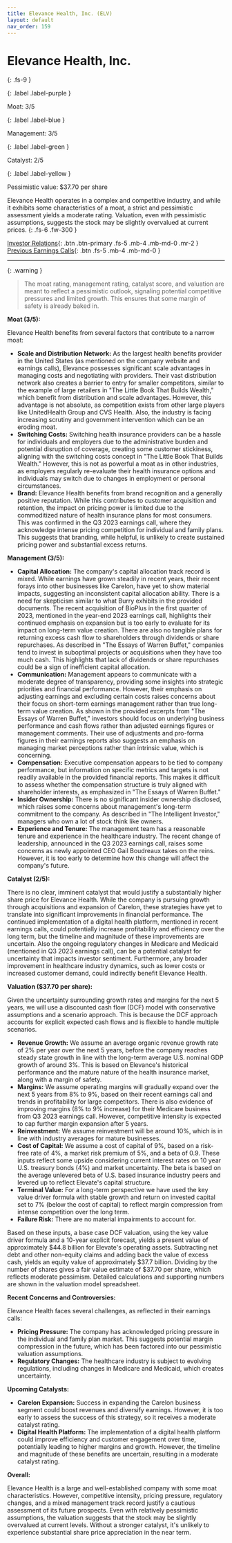 ```yaml
---
title: Elevance Health, Inc. (ELV)
layout: default
nav_order: 159
---
```


# Elevance Health, Inc.
{: .fs-9 }

{: .label .label-purple }

Moat: 3/5

{: .label .label-blue }

Management: 3/5

{: .label .label-green }

Catalyst: 2/5

{: .label .label-yellow }

Pessimistic value: $37.70 per share

Elevance Health operates in a complex and competitive industry, and while it exhibits some characteristics of a moat, a strict and pessimistic assessment yields a moderate rating.  Valuation, even with pessimistic assumptions, suggests the stock may be slightly overvalued at current prices.
{: .fs-6 .fw-300 }

[Investor Relations](https://www.google.com/search?q=ELV+investor+relations){: .btn .btn-primary .fs-5 .mb-4 .mb-md-0 .mr-2 }
[Previous Earnings Calls](https://discountingcashflows.com/company/ELV/transcripts/){: .btn .fs-5 .mb-4 .mb-md-0 }

---

{: .warning } 
>The moat rating, management rating, catalyst score, and valuation are meant to reflect a pessimistic outlook, signaling potential competitive pressures and limited growth. This ensures that some margin of safety is already baked in.


**Moat (3/5):**

Elevance Health benefits from several factors that contribute to a narrow moat:

* **Scale and Distribution Network:**  As the largest health benefits provider in the United States (as mentioned on the company website and earnings calls), Elevance possesses significant scale advantages in managing costs and negotiating with providers.  Their vast distribution network also creates a barrier to entry for smaller competitors, similar to the example of large retailers in "The Little Book That Builds Wealth," which benefit from distribution and scale advantages.  However, this advantage is not absolute, as competition exists from other large players like UnitedHealth Group and CVS Health. Also, the industry is facing increasing scrutiny and government intervention which can be an eroding moat.
* **Switching Costs:**  Switching health insurance providers can be a hassle for individuals and employers due to the administrative burden and potential disruption of coverage, creating some customer stickiness, aligning with the switching costs concept in "The Little Book That Builds Wealth."  However, this is not as powerful a moat as in other industries, as employers regularly re-evaluate their health insurance options and individuals may switch due to changes in employment or personal circumstances.
* **Brand:** Elevance Health benefits from brand recognition and a generally positive reputation. While this contributes to customer acquisition and retention, the impact on pricing power is limited due to the commoditized nature of health insurance plans for most consumers. This was confirmed in the Q3 2023 earnings call, where they acknowledge intense pricing competition for individual and family plans.  This suggests that branding, while helpful, is unlikely to create sustained pricing power and substantial excess returns.

**Management (3/5):**

* **Capital Allocation:** The company's capital allocation track record is mixed.  While earnings have grown steadily in recent years, their recent forays into other businesses like Carelon, have yet to show material impacts, suggesting an inconsistent capital allocation ability. There is a need for skepticism similar to what Burry exhibits in the provided documents.  The recent acquisition of BioPlus in the first quarter of 2023, mentioned in the year-end 2023 earnings call, highlights their continued emphasis on expansion but is too early to evaluate for its impact on long-term value creation. There are also no tangible plans for returning excess cash flow to shareholders through dividends or share repurchases. As described in "The Essays of Warren Buffet," companies tend to invest in suboptimal projects or acquisitions when they have too much cash.  This highlights that lack of dividends or share repurchases could be a sign of inefficient capital allocation.
* **Communication:** Management appears to communicate with a moderate degree of transparency, providing some insights into strategic priorities and financial performance. However, their emphasis on adjusting earnings and excluding certain costs raises concerns about their focus on short-term earnings management rather than true long-term value creation.  As shown in the provided excerpts from "The Essays of Warren Buffet,"  investors should focus on underlying business performance and cash flows rather than adjusted earnings figures or management comments. Their use of adjustments and pro-forma figures in their earnings reports also suggests an emphasis on managing market perceptions rather than intrinsic value, which is concerning.
* **Compensation:** Executive compensation appears to be tied to company performance, but information on specific metrics and targets is not readily available in the provided financial reports. This makes it difficult to assess whether the compensation structure is truly aligned with shareholder interests, as emphasized in "The Essays of Warren Buffet."
* **Insider Ownership:**  There is no significant insider ownership disclosed, which raises some concerns about management's long-term commitment to the company.  As described in "The Intelligent Investor," managers who own a lot of stock think like owners.
* **Experience and Tenure:** The management team has a reasonable tenure and experience in the healthcare industry. The recent change of leadership, announced in the Q3 2023 earnings call, raises some concerns as newly appointed CEO Gail Boudreaux takes on the reins.  However, it is too early to determine how this change will affect the company's future.

**Catalyst (2/5):**

There is no clear, imminent catalyst that would justify a substantially higher share price for Elevance Health. While the company is pursuing growth through acquisitions and expansion of Carelon, these strategies have yet to translate into significant improvements in financial performance. The continued implementation of a digital health platform, mentioned in recent earnings calls, could potentially increase profitability and efficiency over the long term, but the timeline and magnitude of these improvements are uncertain. Also the ongoing regulatory changes in Medicare and Medicaid (mentioned in Q3 2023 earnings call), can be a potential catalyst for uncertainty that impacts investor sentiment.  Furthermore, any broader improvement in healthcare industry dynamics, such as lower costs or increased customer demand, could indirectly benefit Elevance Health.


**Valuation ($37.70 per share):**

Given the uncertainty surrounding growth rates and margins for the next 5 years, we will use a discounted cash flow (DCF) model with conservative assumptions and a scenario approach.  This is because the DCF approach accounts for explicit expected cash flows and is flexible to handle multiple scenarios.
* **Revenue Growth:**  We assume an average organic revenue growth rate of 2% per year over the next 5 years, before the company reaches steady state growth in line with the long-term average U.S. nominal GDP growth of around 3%.  This is based on Elevance's historical performance and the mature nature of the health insurance market, along with a margin of safety.
* **Margins:** We assume operating margins will gradually expand over the next 5 years from 8% to 9%, based on their recent earnings call and trends in profitability for large competitors. There is also evidence of improving margins (8% to 9% increase) for their Medicare business from Q3 2023 earnings call.  However, competitive intensity is expected to cap further margin expansion after 5 years.
* **Reinvestment:**  We assume reinvestment will be around 10%, which is in line with industry averages for mature businesses.
* **Cost of Capital:** We assume a cost of capital of 9%, based on a risk-free rate of 4%, a market risk premium of 5%, and a beta of 0.9. These inputs reflect some upside considering current interest rates on 10 year U.S. treasury bonds (4%) and market uncertainty.  The beta is based on the average unlevered beta of U.S. based insurance industry peers and levered up to reflect Elevate's capital structure.
* **Terminal Value:**  For a long-term perspective we have used the key value driver formula with stable growth and return on invested capital set to 7% (below the cost of capital) to reflect margin compression from intense competition over the long term.
* **Failure Risk:** There are no material impairments to account for.

Based on these inputs, a base case DCF valuation, using the key value driver formula and a 10-year explicit forecast, yields a present value of approximately $44.8 billion for Elevate's operating assets. Subtracting net debt and other non-equity claims and adding back the value of excess cash, yields an equity value of approximately $37.7 billion. Dividing by the number of shares gives a fair value estimate of $37.70 per share, which reflects moderate pessimism.  Detailed calculations and supporting numbers are shown in the valuation model spreadsheet.

**Recent Concerns and Controversies:**

Elevance Health faces several challenges, as reflected in their earnings calls:

* **Pricing Pressure:** The company has acknowledged pricing pressure in the individual and family plan market.  This suggests potential margin compression in the future, which has been factored into our pessimistic valuation assumptions.
* **Regulatory Changes:** The healthcare industry is subject to evolving regulations, including changes in Medicare and Medicaid, which creates uncertainty.

**Upcoming Catalysts:**

* **Carelon Expansion:** Success in expanding the Carelon business segment could boost revenues and diversify earnings. However, it is too early to assess the success of this strategy, so it receives a moderate catalyst rating.
* **Digital Health Platform:** The implementation of a digital health platform could improve efficiency and customer engagement over time, potentially leading to higher margins and growth. However, the timeline and magnitude of these benefits are uncertain, resulting in a moderate catalyst rating.

**Overall:**

Elevance Health is a large and well-established company with some moat characteristics. However, competitive intensity, pricing pressure, regulatory changes, and a mixed management track record justify a cautious assessment of its future prospects.  Even with relatively pessimistic assumptions, the valuation suggests that the stock may be slightly overvalued at current levels.  Without a stronger catalyst, it's unlikely to experience substantial share price appreciation in the near term.
